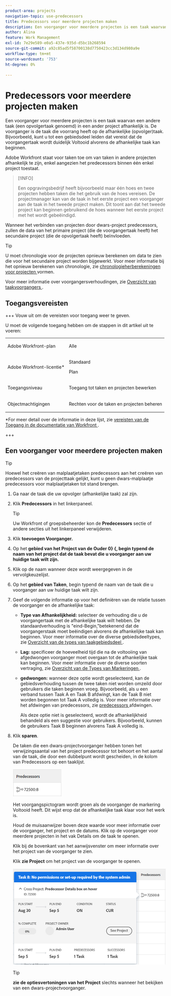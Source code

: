 ```yaml
---
product-area: projects
navigation-topic: use-predecessors
title: Predecessors voor meerdere projecten maken
description: Een voorganger voor meerdere projecten is een taak waarvan een andere taak (een opvolgertaak genoemd) in een ander project afhankelijk is. De voorganger is de taak die voorrang heeft op de afhankelijke (opvolger)taak. Bijvoorbeeld, kunt u tot een gebiedsdeel leiden dat vereist dat de voorgangertaak wordt duidelijk Voltooid alvorens de afhankelijke taak kan beginnen.
author: Alina
feature: Work Management
exl-id: 7e29e589-e0a5-437e-935d-d5bc1b268594
source-git-commit: a92c85ad5f58700138d7750423cc3d134d980a9e
workflow-type: tm+mt
source-wordcount: '753'
ht-degree: 0%

---
```


# Predecessors voor meerdere projecten maken

<!--Audited: 12/2024-->

Een voorganger voor meerdere projecten is een taak waarvan een andere taak (een opvolgertaak genoemd) in een ander project afhankelijk is. De voorganger is de taak die voorrang heeft op de afhankelijke (opvolger)taak. Bijvoorbeeld, kunt u tot een gebiedsdeel leiden dat vereist dat de voorgangertaak wordt duidelijk Voltooid alvorens de afhankelijke taak kan beginnen.

Adobe Workfront staat voor taken toe om van taken in andere projecten afhankelijk te zijn, enkel aangezien het predecessors binnen één enkel project toestaat.

>[!INFO]
>
>Een opgravingsbedrijf heeft bijvoorbeeld maar één hoes en twee projecten hebben taken die het gebruik van de hoes vereisen. De projectmanager kan van de taak in het eerste project een voorganger aan de taak in het tweede project maken. Dit toont aan dat het tweede project kan beginnen gebruikend de hoes wanneer het eerste project met het wordt gebeëindigd.

Wanneer het verbinden van projecten door dwars-project predecessors, zullen de data van het primaire project (die de voorgangertaak heeft) het secundaire project (die de opvolgertaak heeft) beïnvloeden.

>[!TIP]
>
>U moet chronologie voor de projecten opnieuw berekenen om data te zien die voor het secundaire project worden bijgewerkt. Voor meer informatie bij het opnieuw berekenen van chronologie, zie [ chronologieherberekeningen voor projecten ](../../../administration-and-setup/set-up-workfront/configure-system-defaults/configure-timeline-recalculations-projects.md) vormen.

Voor meer informatie over voorgangersverhoudingen, zie [ Overzicht van taakvoorgangers ](../../../manage-work/tasks/use-prdcssrs/predecessors-overview.md).

## Toegangsvereisten

+++ Vouw uit om de vereisten voor toegang weer te geven.

U moet de volgende toegang hebben om de stappen in dit artikel uit te voeren:

<table style="table-layout:auto"> 
 <col> 
 <col> 
 <tbody> 
  <tr> 
   <td role="rowheader">Adobe Workfront-plan</td> 
   <td> <p>Alle</p> </td> 
  </tr> 
  <tr> 
   <td role="rowheader">Adobe Workfront-licentie*</td> 
   <td> <p>Standaard </p>

<p>Plan </p>
   </td> 
  </tr> 
  <tr> 
   <td role="rowheader">Toegangsniveau</td> 
   <td> <p>Toegang tot taken en projecten bewerken</p> </td> 
  </tr> 
  <tr> 
   <td role="rowheader">Objectmachtigingen</td> 
   <td> <p>Rechten voor de taken en projecten beheren</p> </td> 
  </tr> 
 </tbody> 
</table>

*For meer detail over de informatie in deze lijst, zie [ vereisten van de Toegang in de documentatie van Workfront ](/help/quicksilver/administration-and-setup/add-users/access-levels-and-object-permissions/access-level-requirements-in-documentation.md).

+++

## Een voorganger voor meerdere projecten maken

>[!TIP]
>
>Hoewel het creëren van malplaatjetaken predecessors aan het creëren van predecessors van de projecttaak gelijkt, kunt u geen dwars-malplaatje predecessors voor malplaatjetaken tot stand brengen.


1. Ga naar de taak die uw opvolger (afhankelijke taak) zal zijn.
1. Klik **Predecessors** in het linkerpaneel.

   >[!TIP]
   >
   >   Uw Workfront of groepsbeheerder kon de **Predecessors** sectie of andere secties uit het linkerpaneel verwijderen.

1. Klik **toevoegen Voorganger.**
1. Op het **gebied van het Project van de Ouder 0&rbrace; &lbrace;, begin typend de naam van het project dat de taak bevat die u voorganger aan uw huidige taak wilt zijn.**
1. Klik op de naam wanneer deze wordt weergegeven in de vervolgkeuzelijst.
1. Op het **gebied van Taken**, begin typend de naam van de taak die u voorganger aan uw huidige taak wilt zijn.
1. Geef de volgende informatie op voor het definiëren van de relatie tussen de voorganger en de afhankelijke taak:


   * **Type van Afhankelijkheid:** selecteer de verhouding die u de voorgangertaak met de afhankelijke taak wilt hebben. De standaardverhouding is &quot;eind-Begin,&quot;betekenend dat de voorgangerstaak moet beëindigen alvorens de afhankelijke taak kan beginnen. Voor meer informatie over de diverse gebiedsdeeltypes, zie [ Overzicht van de types van taakgebiedsdeel ](../../../manage-work/tasks/use-prdcssrs/task-dependency-types.md).

   * **Lag:** specificeer de hoeveelheid tijd die na de voltooiing van afgedwongen voorganger moet overgaan tot de afhankelijke taak kan beginnen. Voor meer informatie over de diverse soorten vertraging, zie [ Overzicht van de Types van Markeringen ](../../../manage-work/tasks/use-prdcssrs/lag-types.md).

   * **gedwongen:** wanneer deze optie wordt geselecteerd, kan de gebiedsverhouding tussen de twee taken niet worden omzeild door gebruikers die taken beginnen vroeg. Bijvoorbeeld, als u een verband tussen Taak A en Taak B afdwingt, kan de Taak B niet worden begonnen tot Taak A volledig is. Voor meer informatie over het afdwingen van predecessors, zie [ predecessors ](../../../manage-work/tasks/use-prdcssrs/enforced-predecessors.md) afdwingen.

     Als deze optie niet is geselecteerd, wordt de afhankelijkheid behandeld als een suggestie voor gebruikers. Bijvoorbeeld, kunnen de gebruikers Taak B beginnen alvorens Taak A volledig is.

1. Klik **sparen**.

   De taken die een dwars-projectvoorganger hebben tonen het verwijzingsaantal van het project predecessor tot behoort en het aantal van de taak, die door een dubbelpunt wordt gescheiden, in de kolom van Predecessors op een taaklijst.

   ![ dwars-project voorganger ](assets/cross-project-predecessor-in-list-view.png)

   Het voorgangspictogram wordt groen als de voorganger de markering Voltooid heeft. Dit wijst erop dat de afhankelijke taak klaar voor het werk is.

   Houd de muisaanwijzer boven deze waarde voor meer informatie over de voorganger, het project en de datums. Klik op de voorganger voor meerdere projecten in het vak Details om de taak te openen.

   Klik bij de bovenkant van het aanwijsvenster om meer informatie over het project van de voorganger te zien.

   Klik **zie Project** om het project van de voorganger te openen.

   ![ dwars-project voorgangersdetails ](assets/cross-project-predecessor-details.png)

   >[!TIP]
   >
   >   **zie de optiesvertoningen van het Project** slechts wanneer het bekijken van een dwars-projectvoorganger.

